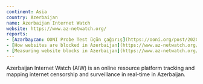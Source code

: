 ```yaml
---
continent: Asia
country: Azerbaijan
name: Azerbaijan Internet Watch
website: https://www.az-netwatch.org/
reports:
- [Azərbaycan: OONI Probe Test üçün çağırış](https://ooni.org/post/2020-azerbaijan-ooni-probe-testing/)
- [How websites are blocked in Azerbaijan](https://www.az-netwatch.org/news/how-websites-are-blocked-in-azerbaijan/)
- [Measuring website blocks in Azerbaijan](https://www.az-netwatch.org/news/measuring-website-blocks-in-azerbaijan-ooni-forensics/)
---
```


Azerbaijan Internet Watch (AIW) is an online resource platform tracking and mapping internet censorship and surveillance in real-time in Azerbaijan.
